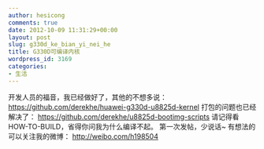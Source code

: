 ```yaml
---
author: hesicong
comments: true
date: 2012-10-09 11:31:29+00:00
layout: post
slug: g330d_ke_bian_yi_nei_he
title: G330D可编译内核
wordpress_id: 3169
categories:
- 生活
---
```


开发人员的福音，我已经做好了，其他的不想多说：
https://github.com/derekhe/huawei-g330d-u8825d-kernel
打包的问题也已经解决了：
https://github.com/derekhe/u8825d-bootimg-scripts
请记得看HOW-TO-BUILD，省得你问我为什么编译不起。
第一次发帖，少说话~
有想法的可以关注我的微博：
http://weibo.com/h198504
